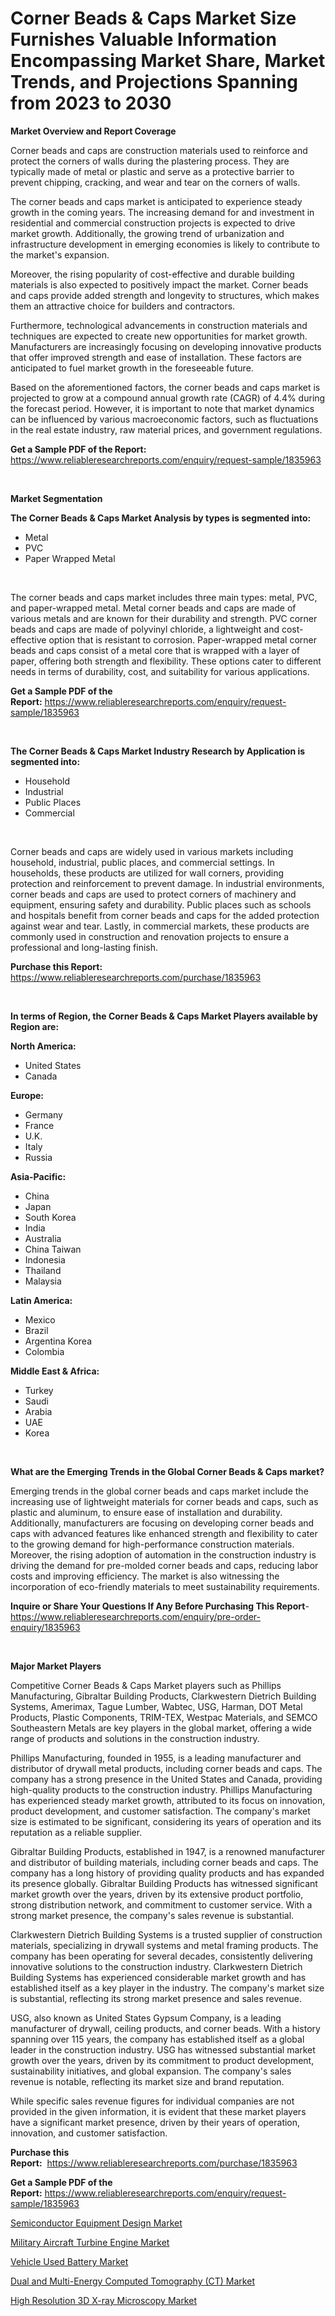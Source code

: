 <p><h1>Corner Beads & Caps Market Size Furnishes Valuable Information Encompassing Market Share, Market Trends, and Projections Spanning from 2023 to 2030</h1></p><p><strong>Market Overview and Report Coverage</strong></p>
<p><p>Corner beads and caps are construction materials used to reinforce and protect the corners of walls during the plastering process. They are typically made of metal or plastic and serve as a protective barrier to prevent chipping, cracking, and wear and tear on the corners of walls.</p><p>The corner beads and caps market is anticipated to experience steady growth in the coming years. The increasing demand for and investment in residential and commercial construction projects is expected to drive market growth. Additionally, the growing trend of urbanization and infrastructure development in emerging economies is likely to contribute to the market's expansion.</p><p>Moreover, the rising popularity of cost-effective and durable building materials is also expected to positively impact the market. Corner beads and caps provide added strength and longevity to structures, which makes them an attractive choice for builders and contractors.</p><p>Furthermore, technological advancements in construction materials and techniques are expected to create new opportunities for market growth. Manufacturers are increasingly focusing on developing innovative products that offer improved strength and ease of installation. These factors are anticipated to fuel market growth in the foreseeable future.</p><p>Based on the aforementioned factors, the corner beads and caps market is projected to grow at a compound annual growth rate (CAGR) of 4.4% during the forecast period. However, it is important to note that market dynamics can be influenced by various macroeconomic factors, such as fluctuations in the real estate industry, raw material prices, and government regulations.</p></p>
<p><strong>Get a Sample PDF of the Report:</strong> <a href="https://www.reliableresearchreports.com/enquiry/request-sample/1835963">https://www.reliableresearchreports.com/enquiry/request-sample/1835963</a></p>
<p>&nbsp;</p>
<p><strong>Market Segmentation</strong></p>
<p><strong>The Corner Beads & Caps Market Analysis by types is segmented into:</strong></p>
<p><ul><li>Metal</li><li>PVC</li><li>Paper Wrapped Metal</li></ul></p>
<p>&nbsp;</p>
<p><p>The corner beads and caps market includes three main types: metal, PVC, and paper-wrapped metal. Metal corner beads and caps are made of various metals and are known for their durability and strength. PVC corner beads and caps are made of polyvinyl chloride, a lightweight and cost-effective option that is resistant to corrosion. Paper-wrapped metal corner beads and caps consist of a metal core that is wrapped with a layer of paper, offering both strength and flexibility. These options cater to different needs in terms of durability, cost, and suitability for various applications.</p></p>
<p><strong>Get a Sample PDF of the Report:</strong>&nbsp;<a href="https://www.reliableresearchreports.com/enquiry/request-sample/1835963">https://www.reliableresearchreports.com/enquiry/request-sample/1835963</a></p>
<p>&nbsp;</p>
<p><strong>The Corner Beads & Caps Market Industry Research by Application is segmented into:</strong></p>
<p><ul><li>Household</li><li>Industrial</li><li>Public Places</li><li>Commercial</li></ul></p>
<p>&nbsp;</p>
<p><p>Corner beads and caps are widely used in various markets including household, industrial, public places, and commercial settings. In households, these products are utilized for wall corners, providing protection and reinforcement to prevent damage. In industrial environments, corner beads and caps are used to protect corners of machinery and equipment, ensuring safety and durability. Public places such as schools and hospitals benefit from corner beads and caps for the added protection against wear and tear. Lastly, in commercial markets, these products are commonly used in construction and renovation projects to ensure a professional and long-lasting finish.</p></p>
<p><strong>Purchase this Report:</strong>&nbsp; <a href="https://www.reliableresearchreports.com/purchase/1835963">https://www.reliableresearchreports.com/purchase/1835963</a></p>
<p>&nbsp;</p>
<p><strong>In terms of Region, the Corner Beads & Caps Market Players available by Region are:</strong></p>
<p>
    <p> <strong> North America: </strong>
        <ul>
            <li>United States</li>
            <li>Canada</li>
        </ul>
        </p> 
    <p> <strong> Europe: </strong>
        <ul>
            <li>Germany</li>
            <li>France</li>
            <li>U.K.</li>
            <li>Italy</li>
            <li>Russia</li>
        </ul>
        </p> 
    <p> <strong> Asia-Pacific: </strong>
        <ul>
            <li>China</li>
            <li>Japan</li>
            <li>South Korea</li>
            <li>India</li>
            <li>Australia</li>
            <li>China Taiwan</li>
            <li>Indonesia</li>
            <li>Thailand</li>
            <li>Malaysia</li>
        </ul>
        </p> 
    <p> <strong> Latin America: </strong>
        <ul>
            <li>Mexico</li>
            <li>Brazil</li>
            <li>Argentina Korea</li>
            <li>Colombia</li>
        </ul>
        </p> 
    <p> <strong> Middle East & Africa: </strong>
        <ul>
            <li>Turkey</li>
            <li>Saudi</li>
            <li>Arabia</li>
            <li>UAE</li>
            <li>Korea</li>
        </ul>
    </p>
    </p>
<p>&nbsp;</p>
<p><strong>What are the Emerging Trends in the Global Corner Beads & Caps market?</strong></p>
<p><p>Emerging trends in the global corner beads and caps market include the increasing use of lightweight materials for corner beads and caps, such as plastic and aluminum, to ensure ease of installation and durability. Additionally, manufacturers are focusing on developing corner beads and caps with advanced features like enhanced strength and flexibility to cater to the growing demand for high-performance construction materials. Moreover, the rising adoption of automation in the construction industry is driving the demand for pre-molded corner beads and caps, reducing labor costs and improving efficiency. The market is also witnessing the incorporation of eco-friendly materials to meet sustainability requirements.</p></p>
<p><strong>Inquire or Share Your Questions If Any Before Purchasing This Report</strong>- <a href="https://www.reliableresearchreports.com/enquiry/pre-order-enquiry/1835963">https://www.reliableresearchreports.com/enquiry/pre-order-enquiry/1835963</a></p>
<p>&nbsp;</p>
<p><strong>Major Market Players</strong></p>
<p><p>Competitive Corner Beads & Caps Market players such as Phillips Manufacturing, Gibraltar Building Products, Clarkwestern Dietrich Building Systems, Amerimax, Tague Lumber, Wabtec, USG, Harman, DOT Metal Products, Plastic Components, TRIM-TEX, Westpac Materials, and SEMCO Southeastern Metals are key players in the global market, offering a wide range of products and solutions in the construction industry.</p><p>Phillips Manufacturing, founded in 1955, is a leading manufacturer and distributor of drywall metal products, including corner beads and caps. The company has a strong presence in the United States and Canada, providing high-quality products to the construction industry. Phillips Manufacturing has experienced steady market growth, attributed to its focus on innovation, product development, and customer satisfaction. The company's market size is estimated to be significant, considering its years of operation and its reputation as a reliable supplier.</p><p>Gibraltar Building Products, established in 1947, is a renowned manufacturer and distributor of building materials, including corner beads and caps. The company has a long history of providing quality products and has expanded its presence globally. Gibraltar Building Products has witnessed significant market growth over the years, driven by its extensive product portfolio, strong distribution network, and commitment to customer service. With a strong market presence, the company's sales revenue is substantial.</p><p>Clarkwestern Dietrich Building Systems is a trusted supplier of construction materials, specializing in drywall systems and metal framing products. The company has been operating for several decades, consistently delivering innovative solutions to the construction industry. Clarkwestern Dietrich Building Systems has experienced considerable market growth and has established itself as a key player in the industry. The company's market size is substantial, reflecting its strong market presence and sales revenue.</p><p>USG, also known as United States Gypsum Company, is a leading manufacturer of drywall, ceiling products, and corner beads. With a history spanning over 115 years, the company has established itself as a global leader in the construction industry. USG has witnessed substantial market growth over the years, driven by its commitment to product development, sustainability initiatives, and global expansion. The company's sales revenue is notable, reflecting its market size and brand reputation.</p><p>While specific sales revenue figures for individual companies are not provided in the given information, it is evident that these market players have a significant market presence, driven by their years of operation, innovation, and customer satisfaction.</p></p>
<p><strong>Purchase this Report:</strong>&nbsp;&nbsp;<a href="https://www.reliableresearchreports.com/purchase/1835963">https://www.reliableresearchreports.com/purchase/1835963</a></p>
<p></p>
<p><strong>Get a Sample PDF of the Report:</strong>&nbsp;<a href="https://www.reliableresearchreports.com/enquiry/request-sample/1835963">https://www.reliableresearchreports.com/enquiry/request-sample/1835963</a></p>
<p><p><a href="https://www.linkedin.com/pulse/semiconductor-equipment-design-market-size-share-global-analysis/">Semiconductor Equipment Design Market</a></p><p><a href="https://medium.com/@mikebauch2013/military-aircraft-turbine-engine-market-comprehensive-assessment-by-type-application-and-099fac17a74b">Military Aircraft Turbine Engine Market</a></p><p><a href="https://github.com/gulaimolin/Market-Research-Report-List-1/blob/main/vehicle-used-battery-market.md">Vehicle Used Battery Market</a></p><p><a href="https://www.linkedin.com/pulse/dual-multi-energy-computed-tomography-ct-market-size-growth-forecast/">Dual and Multi-Energy Computed Tomography (CT) Market</a></p><p><a href="https://github.com/gdfhhhj/Market-Research-Report-List-1/blob/main/high-resolution-3d-x-ray-microscopy-market.md">High Resolution 3D X-ray Microscopy Market</a></p></p>